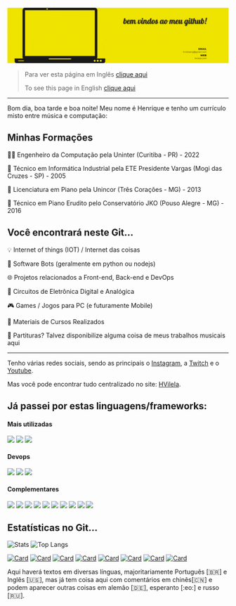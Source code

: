 ![Top Screen](TopScreenGitHub.gif)

> Para ver esta página em Inglês [clique aqui](https://github.com/vilelalabs/vilelalabs/blob/main/README.md)
> 
> To see this page in English [clique aqui](https://github.com/vilelalabs/vilelalabs/blob/main/README.md)
---



Bom dia, boa tarde e boa noite! Meu nome é Henrique e tenho um currículo misto entre música e computação:

## Minhas Formações

👨‍💻 Engenheiro da Computação pela Uninter (Curitiba - PR) - 2022

🔧 Técnico em Informática Industrial pela ETE Presidente Vargas (Mogi das Cruzes - SP) - 2005

🎹 Licenciatura em Piano pela Unincor (Três Corações - MG) - 2013

🎼 Técnico em Piano Erudito pelo Conservatório JKO (Pouso Alegre - MG) - 2016


##  Você encontrará neste Git...

💡 Internet of things (IOT) / Internet das coisas

🤖 Software Bots (geralmente em python ou nodejs)

🌐 Projetos relacionados a Front-end, Back-end e DevOps

🔌 Circuitos de Eletrônica Digital e Analógica

🎮 Games / Jogos para PC (e futuramente Mobile)

📖 Materiais de Cursos Realizados

🎼 Partituras? Talvez disponibilize alguma coisa de meus trabalhos musicais aqui

---
Tenho várias redes sociais, sendo as principais o [Instagram](https://instagram.com/henriquevilelamusic), a [Twitch](https://twitch.tv/vilelalabs) e o [Youtube](https://youtube.com/henriquevilelamusic).

Mas você pode encontrar tudo centralizado no site: [HVilela](https://hvilela.com/social).

<!-- passo a passo para os ícones em:
      https://javascript.plainenglish.io/how-to-make-custom-language-badges-for-your-profile-using-shields-io-d2aeaf016b6b
      usando https://shields.io/ e ícones de https://simpleicons.org/-->
## Já passei por estas linguagens/frameworks: 

#### Mais utilizadas
![](https://img.shields.io/badge/-C++-00599C?logo=cplusplus&logoColor=white&style=plastic) 
![](https://img.shields.io/badge/-JavaScript-F7DF1E?logo=javascript&logoColor=white&style=plastic)
![](https://img.shields.io/badge/-VueJS-4FC08D?logo=vue.js&logoColor=white&style=plastic)
#### Devops
![](https://img.shields.io/badge/-Terraform-7B42BC?logo=terraform&logoColor=white&style=plastic)
![](https://img.shields.io/badge/-Docker-2496ED?logo=docker&logoColor=white&style=plastic)
![](https://img.shields.io/badge/-Jenkins-D24939?logo=jenkins&logoColor=white&style=plastic)
#### Complementares
![](https://img.shields.io/badge/-PostrgeSQL-4169E1?logo=PostgreSQL&logoColor=white&style=plastic)
![](https://img.shields.io/badge/-React%20Native-61DAFB?logo=react&logoColor=white&style=plastic)
![](https://img.shields.io/badge/-C++%20for%20Arduino-00979D?logo=arduino&logoColor=white&style=plastic) 
![](https://img.shields.io/badge/-C-A8B9CC?logo=c&logoColor=white&style=plastic) 
![](https://img.shields.io/badge/-Assembly%20for%20PIC-007AAC?logo=assemblyscript&logoColor=white&style=plastic)
![](https://img.shields.io/badge/-Java-007396?logo=java&logoColor=white&style=plastic)
![](https://img.shields.io/badge/-ReactJs-61DAFB?logo=react&logoColor=white&style=plastic)
![](https://img.shields.io/badge/-Python-007AAC?logo=python&logoColor=white&style=plastic)
![](https://img.shields.io/badge/-TypeScript-007AAC?logo=typescript&logoColor=white&style=plastic)
![](https://img.shields.io/badge/-Capacitor-119EFF?logo=capacitor&logoColor=white&style=plastic)

## Estatísticas no Git...
<!-- estatísticas e configurações em : https://github.com/anuraghazra/github-readme-stats -->
![Stats](https://github-readme-stats.vercel.app/api?username=vilelalabs&show_icons=true&theme=radical&custom_title=Minhas%20estatísticas%20no%20Github)
![Top Langs](https://github-readme-stats.vercel.app/api/top-langs/?username=vilelalabs&show_icons=true&theme=radical&langs_count=5)

[![Card](https://github-readme-stats.vercel.app/api/pin/?username=vilelalabs&repo=VLHome&show_icons=true&theme=radical)](https://github.com/vilelalabs/vlhome)
[![Card](https://github-readme-stats.vercel.app/api/pin/?username=vilelalabs&repo=vlhomeHFModel02&show_icons=true&theme=radical)](https://github.com/vilelalabs/vlhomeHFModel02)
[![Card](https://github-readme-stats.vercel.app/api/pin/?username=vilelalabs&repo=VilelaBot&show_icons=true&theme=radical)](https://github.com/vilelalabs/VilelaBot)
[![Card](https://github-readme-stats.vercel.app/api/pin/?username=vilelalabs&repo=PacSnake&show_icons=true&theme=radical)](https://github.com/vilelalabs/PacSnake)
[![Card](https://github-readme-stats.vercel.app/api/pin/?username=vilelalabs&repo=ESP-Loader-Board&show_icons=true&theme=radical)](https://github.com/vilelalabs/ESP-Loader-Board)
[![Card](https://github-readme-stats.vercel.app/api/pin/?username=vilelalabs&repo=Updates-on-RNEspTouch.java&show_icons=true&theme=radical)](https://github.com/vilelalabs/Updates-on-RNEspTouch.java)
[![Card](https://github-readme-stats.vercel.app/api/pin/?username=vilelalabs&repo=React-Native-Sortable-Grid&show_icons=true&theme=radical)](https://github.com/vilelalabs/react-native-sortable-grid)
[![Card](https://github-readme-stats.vercel.app/api/pin/?username=vilelalabs&repo=BikeSpeedometer&show_icons=true&theme=radical)](https://github.com/vilelalabs/BikeSpeedometer)

Aqui haverá textos em diversas línguas, majoritariamente Português [:brazil:] e Inglês [🇺🇸], mas já tem coisa aqui com comentários em chinês[🇨🇳] e podem aparecer outras coisas em alemão [:de:], esperanto [:eo:] e russo [:ru:].
